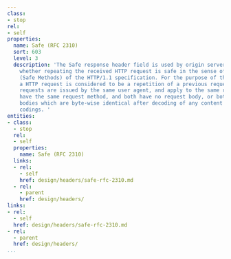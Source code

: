 ```yaml
---
class:
- stop
rel:
- self
properties:
  name: Safe (RFC 2310)
  sort: 603
  level: 3
  description: 'The Safe response header field is used by origin servers to indicate
    whether repeating the received HTTP request is safe in the sense of Section 9.1.1
    (Safe Methods) of the HTTP/1.1 specification. For the purpose of this specification,
    a HTTP request is considered to be a repetition of a previous request if both
    requests are issued by the same user agent, and apply to the same resource, and
    have the same request method, and both have no request body, or both have request
    bodies which are byte-wise identical after decoding of any content and transfer
    codings. '
entities:
- class:
  - stop
  rel:
  - self
  properties:
    name: Safe (RFC 2310)
  links:
  - rel:
    - self
    href: design/headers/safe-rfc-2310.md
  - rel:
    - parent
    href: design/headers/
links:
- rel:
  - self
  href: design/headers/safe-rfc-2310.md
- rel:
  - parent
  href: design/headers/
...
```

